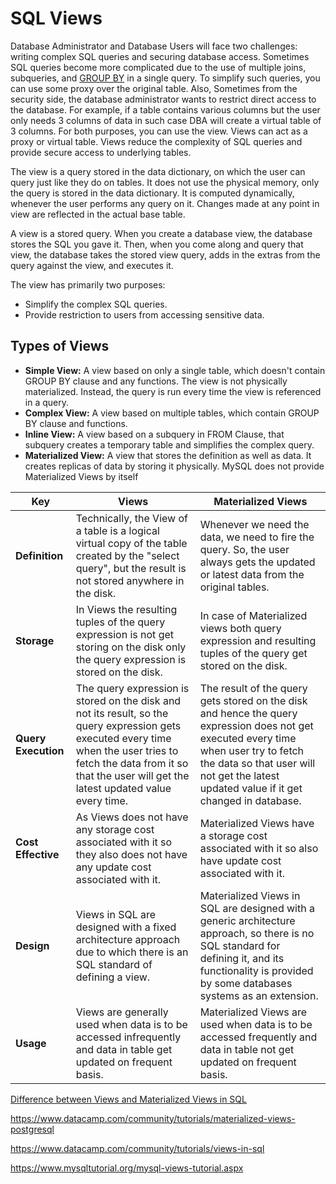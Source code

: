 # SQL Views

Database Administrator and Database Users will face two challenges: writing complex SQL queries and securing database access. Sometimes SQL queries become more complicated due to the use of multiple joins, subqueries, and [GROUP BY](https://www.datacamp.com/community/tutorials/group-by-having-clause-sql) in a single query. To simplify such queries, you can use some proxy over the original table. Also, Sometimes from the security side, the database administrator wants to restrict direct access to the database. For example, if a table contains various columns but the user only needs 3 columns of data in such case DBA will create a virtual table of 3 columns. For both purposes, you can use the view. Views can act as a proxy or virtual table. Views reduce the complexity of SQL queries and provide secure access to underlying tables.

The view is a query stored in the data dictionary, on which the user can query just like they do on tables. It does not use the physical memory, only the query is stored in the data dictionary. It is computed dynamically, whenever the user performs any query on it. Changes made at any point in view are reflected in the actual base table.

A view is a stored query. When you create a database view, the database stores the SQL you gave it. Then, when you come along and query that view, the database takes the stored view query, adds in the extras from the query against the view, and executes it.

The view has primarily two purposes:

- Simplify the complex SQL queries.
- Provide restriction to users from accessing sensitive data.

## Types of Views

- **Simple View:** A view based on only a single table, which doesn't contain GROUP BY clause and any functions. The view is not physically materialized. Instead, the query is run every time the view is referenced in a query.
- **Complex View:** A view based on multiple tables, which contain GROUP BY clause and functions.
- **Inline View:** A view based on a subquery in FROM Clause, that subquery creates a temporary table and simplifies the complex query.
- **Materialized View:** A view that stores the definition as well as data. It creates replicas of data by storing it physically. MySQL does not provide Materialized Views by itself

| **Key** | **Views** | **Materialized Views** |
| --- | --- | --- |
| **Definition** | Technically, the View of a table is a logical virtual copy of the table created by the "select query", but the result is not stored anywhere in the disk. | Whenever we need the data, we need to fire the query. So, the user always gets the updated or latest data from the original tables. | Materialized views are also the logical virtual copy of data−driven by the "select query", but the result of the query will get stored in the table or disk.  |
| **Storage** | In Views the resulting tuples of the query expression is not get storing on the disk only the query expression is stored on the disk. | In case of Materialized views both query expression and resulting tuples of the query get stored on the disk. |
| **Query Execution** | The query expression is stored on the disk and not its result, so the query expression gets executed every time when the user tries to fetch the data from it so that the user will get the latest updated value every time. | The result of the query gets stored on the disk and hence the query expression does not get executed every time when user try to fetch the data so that user will not get the latest updated value if it get changed in database. |
| **Cost Effective** | As Views does not have any storage cost associated with it so they also does not have any update cost associated with it. | Materialized Views have a storage cost associated with it so also have update cost associated with it. |
| **Design** | Views in SQL are designed with a fixed architecture approach due to which there is an SQL standard of defining a view. | Materialized Views in SQL are designed with a generic architecture approach, so there is no SQL standard for defining it, and its functionality is provided by some databases systems as an extension. |
| **Usage** | Views are generally used when data is to be accessed infrequently and data in table get updated on frequent basis. | Materialized Views are used when data is to be accessed frequently and data in table not get updated on frequent basis. |

[Difference between Views and Materialized Views in SQL](https://www.tutorialspoint.com/difference-between-views-and-materialized-views-in-sql)

https://www.datacamp.com/community/tutorials/materialized-views-postgresql

https://www.datacamp.com/community/tutorials/views-in-sql

https://www.mysqltutorial.org/mysql-views-tutorial.aspx
